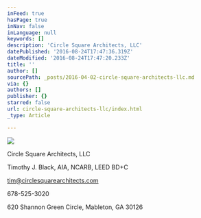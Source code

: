```yaml
---
inFeed: true
hasPage: true
inNav: false
inLanguage: null
keywords: []
description: 'Circle Square Architects, LLC'
datePublished: '2016-08-24T17:47:36.319Z'
dateModified: '2016-08-24T17:47:20.233Z'
title: ''
author: []
sourcePath: _posts/2016-04-02-circle-square-architects-llc.md
via: {}
authors: []
publisher: {}
starred: false
url: circle-square-architects-llc/index.html
_type: Article

---
```

![](https://the-grid-user-content.s3-us-west-2.amazonaws.com/dedd59e1-99a2-412e-9a03-712053ac36f8.jpg)

Circle Square Architects, LLC

Timothy J. Black, AIA, NCARB, LEED BD+C

tim@circlesquarearchitects.com

678-525-3020

620 Shannon Green Circle, Mableton, GA 30126